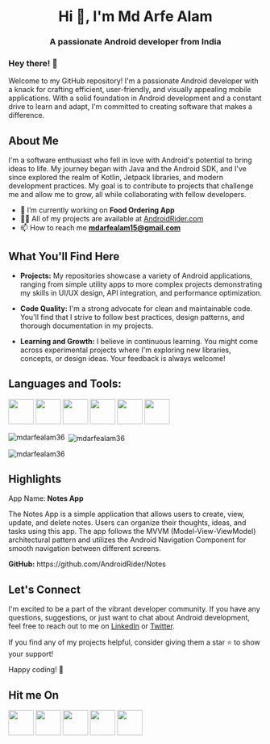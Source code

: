 <h1 align="center">Hi 👋, I'm Md Arfe Alam</h1>
<h3 align="center">A passionate Android developer from India</h3>

<h3>Hey there! 👋</h3>
Welcome to my GitHub repository! I'm a passionate Android developer with a knack for crafting efficient, user-friendly, and visually appealing mobile applications. 
With a solid foundation in Android development and a constant drive to learn and adapt, I'm committed to creating software that makes a difference.

## About Me
I'm a software enthusiast who fell in love with Android's potential to bring ideas to life. My journey began with Java and the Android SDK, and I've since explored the realm of Kotlin, Jetpack libraries, and modern development practices. My goal is to contribute to projects that challenge me and allow me to grow, all while collaborating with fellow developers.

- 🔭 I’m currently working on **Food Ordering App**
- 👨‍💻 All of my projects are available at [AndroidRider.com](AndroidRider.com)
- 📫 How to reach me **mdarfealam15@gmail.com**

## What You'll Find Here
- <p> <b>Projects:</b> My repositories showcase a variety of Android applications, ranging from simple utility apps to more complex projects demonstrating my skills in UI/UX design, API integration, and performance optimization.</p>
- <p> <b>Code Quality:</b> I'm a strong advocate for clean and maintainable code. You'll find that I strive to follow best practices, design patterns, and thorough documentation in my projects.</p>
- <p> <b>Learning and Growth:</b> I believe in continuous learning. You might come across experimental projects where I'm exploring new libraries, concepts, or design ideas. Your feedback is always welcome!</p>

## Languages and Tools:
<img src="https://user-images.githubusercontent.com/140700822/263035803-4462dcc4-99a4-4da4-9d73-82e3192f0f6d.png" width="50">
<img src="https://user-images.githubusercontent.com/140700822/263032128-c7302b5a-8384-44f8-b44d-297529ae2bee.png" width="50">
<img src="https://user-images.githubusercontent.com/140700822/263033507-e0623352-f8be-42b8-a2e0-102d06e17bc2.png" width="50">
<img src="https://user-images.githubusercontent.com/140700822/263033476-cd2c3690-964f-433b-88ca-1b5f335959a0.png" width="50">
<img src="https://user-images.githubusercontent.com/140700822/263035040-2a6317ce-dda0-496b-89aa-64f219577fcd.png" width="50">
<img src="https://user-images.githubusercontent.com/140700822/263037937-9b6e092b-f783-4687-ac03-3316527e3917.png" width="50">

<!--- Most used language --->
<p><img align="left" src="https://github-readme-stats.vercel.app/api/top-langs?username=mdarfealam36&show_icons=true&locale=en&layout=compact" alt="mdarfealam36" /></p>
<!--- Github Status --->
<p>&nbsp;<img align="center" src="https://github-readme-stats.vercel.app/api?username=mdarfealam36&show_icons=true&locale=en" alt="mdarfealam36" /></p>
<!--- Counter --->
<p><img align="center" src="https://github-readme-streak-stats.herokuapp.com/?user=mdarfealam36&" alt="mdarfealam36" /></p>


## Highlights
<p> App Name:<b> Notes App</b></p>
The Notes App is a simple application that allows users to create, view, update, and delete notes. Users can organize their thoughts, ideas, and tasks using this app. 
The app follows the MVVM (Model-View-ViewModel) architectural pattern and utilizes the Android Navigation Component for smooth navigation between different screens.

<p><b>GitHub:</b> https://github.com/AndroidRider/Notes </p>

## Let's Connect
I'm excited to be a part of the vibrant developer community. If you have any questions, suggestions, or just want to chat about Android development, feel free to reach out to me on [LinkedIn](https://www.linkedin.com/in/mdarfealam36/) or [Twitter](https://twitter.com/mdarfealam36).

If you find any of my projects helpful, consider giving them a star ⭐ to show your support!

Happy coding! 🚀

## Hit me On
<a href="https://www.instagram.com/mdarfealam36/"><img src="https://user-images.githubusercontent.com/140700822/262981944-eec5426f-d6df-43ee-95fa-8afe22152b25.png" width="50"></a>
<a href="https://www.facebook.com/mdarfealam36/"><img src="https://user-images.githubusercontent.com/140700822/262981980-43c667ae-76ce-47e0-b055-5c6ff16970fc.png" width="50"></a>
<a href="https://twitter.com/mdarfealam36"><img src="https://user-images.githubusercontent.com/140700822/262982005-2fc53417-33a6-479f-ae8c-b63691e1285e.png" width="50"></a>
<a href="https://www.linkedin.com/in/mdarfealam36/"><img src="https://user-images.githubusercontent.com/140700822/262982049-13872565-f98b-4f04-9b8c-b876e170e002.png" width="50"></a>
<a href="https://github.com/mdarfealam36"><img src="https://user-images.githubusercontent.com/140700822/262982027-567441b5-aa5b-42b3-a20a-b3174e32bd56.png" width="50"></a>
</p>

<!--- 
<p align="left"> <a href="https://twitter.com/mdarfealam36" target="blank">
  <img src="https://img.shields.io/twitter/follow/mdarfealam36?logo=twitter&style=for-the-badge" alt="mdarfealam36" /></a> </p>
  --->

